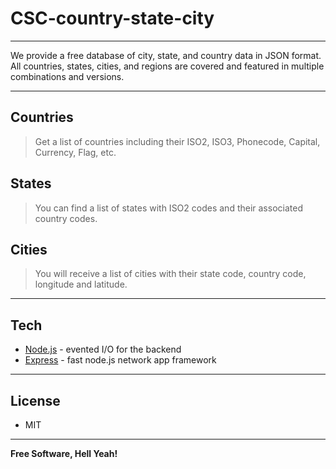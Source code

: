 # CSC-country-state-city
---

We provide a free database of city, state, and country data in JSON format. All countries, states, cities, and regions are covered and featured in multiple combinations and versions.

---
## Countries
> Get a list of countries including their ISO2, ISO3, Phonecode, Capital, Currency, Flag, etc.

## States
> You can find a list of states with ISO2 codes and their associated country codes.

## Cities
> You will receive a list of cities with their state code, country code, longitude and latitude.
---

## Tech

- [Node.js] - evented I/O for the backend
- [Express] - fast node.js network app framework

---

## License

- MIT

---

**Free Software, Hell Yeah!**

  [node.js]: <http://nodejs.org>
  [express]: <http://expressjs.com>
